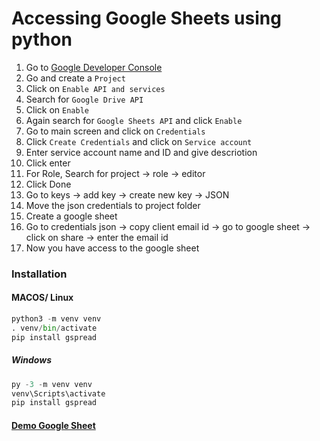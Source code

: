 # Accessing Google Sheets using python

1. Go to [Google Developer Console](https://console.cloud.google.com/)
2. Go and create a `Project`
3. Click on `Enable API and services`
4. Search for `Google Drive API`
5. Click on `Enable`
6. Again search for `Google Sheets API` and click `Enable`
7. Go to main screen and click on `Credentials`
8. Click `Create Credentials` and click on `Service account`
9. Enter service account name and ID and give descriotion
10. Click enter
11. For Role, Search for project -> role -> editor
12. Click Done
13. Go to keys -> add key -> create new key -> JSON
14. Move the json credentials to project folder
15. Create a google sheet
16. Go to credentials json -> copy client email id -> go to google sheet -> click on share -> enter the email id
17. Now you have access to the google sheet

### Installation

#### MACOS/ Linux

```python
python3 -m venv venv
. venv/bin/activate
pip install gspread
```

##### Windows

```python
py -3 -m venv venv
venv\Scripts\activate
pip install gspread
```

#### [Demo Google Sheet](https://docs.google.com/spreadsheets/d/1s_C1pAwxejfEr0Nyt9FlPXQPZ6aTNM_oUDS_AFr0ut8/edit#gid=0)

